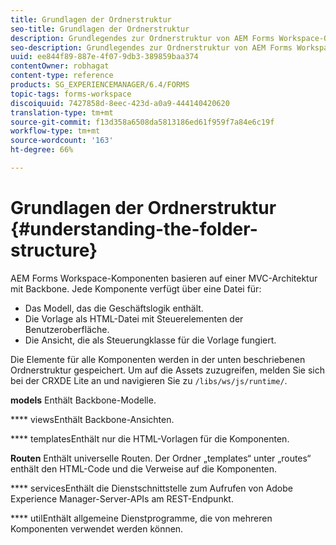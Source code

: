 ```yaml
---
title: Grundlagen der Ordnerstruktur
seo-title: Grundlagen der Ordnerstruktur
description: Grundlegendes zur Ordnerstruktur von AEM Forms Workspace-Quellcode zur Anpassung.
seo-description: Grundlegendes zur Ordnerstruktur von AEM Forms Workspace-Quellcode zur Anpassung.
uuid: ee844f89-887e-4f07-9db3-389859baa374
contentOwner: robhagat
content-type: reference
products: SG_EXPERIENCEMANAGER/6.4/FORMS
topic-tags: forms-workspace
discoiquuid: 7427858d-8eec-423d-a0a9-444140420620
translation-type: tm+mt
source-git-commit: f13d358a6508da5813186ed61f959f7a84e6c19f
workflow-type: tm+mt
source-wordcount: '163'
ht-degree: 66%

---
```



# Grundlagen der Ordnerstruktur {#understanding-the-folder-structure}

AEM Forms Workspace-Komponenten basieren auf einer MVC-Architektur mit Backbone. Jede Komponente verfügt über eine Datei für:

* Das Modell, das die Geschäftslogik enthält.
* Die Vorlage als HTML-Datei mit Steuerelementen der Benutzeroberfläche.
* Die Ansicht, die als Steuerungklasse für die Vorlage fungiert.

Die Elemente für alle Komponenten werden in der unten beschriebenen Ordnerstruktur gespeichert. Um auf die Assets zuzugreifen, melden Sie sich bei der CRXDE Lite an und navigieren Sie zu `/libs/ws/js/runtime/`.

**models** Enthält Backbone-Modelle.

**** viewsEnthält Backbone-Ansichten.

**** templatesEnthält nur die HTML-Vorlagen für die Komponenten.

**Routen** Enthält universelle Routen. Der Ordner „templates“ unter „routes“ enthält den HTML-Code und die Verweise auf die Komponenten.

**** servicesEnthält die Dienstschnittstelle zum Aufrufen von Adobe Experience Manager-Server-APIs am REST-Endpunkt.

**** utilEnthält allgemeine Dienstprogramme, die von mehreren Komponenten verwendet werden können.

